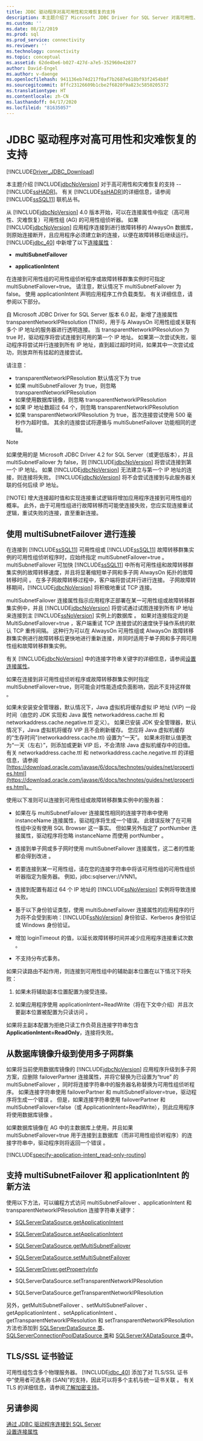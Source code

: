 ```yaml
---
title: JDBC 驱动程序对高可用性和灾难恢复的支持
description: 本主题介绍了 Microsoft JDBC Driver for SQL Server 对高可用性、灾难恢复（AlwaysOn 可用性组）的支持。
ms.custom: ''
ms.date: 08/12/2019
ms.prod: sql
ms.prod_service: connectivity
ms.reviewer: ''
ms.technology: connectivity
ms.topic: conceptual
ms.assetid: 62de4be6-b027-427d-a7e5-352960e42877
author: David-Engel
ms.author: v-daenge
ms.openlocfilehash: 941136eb74d217f0af7b2687e618bf93f2454b8f
ms.sourcegitcommit: 8ffc23126609b1cbe2f6820f9a823c5850205372
ms.translationtype: HT
ms.contentlocale: zh-CN
ms.lasthandoff: 04/17/2020
ms.locfileid: "81635057"
---
```

# <a name="jdbc-driver-support-for-high-availability-disaster-recovery"></a>JDBC 驱动程序对高可用性和灾难恢复的支持
[!INCLUDE[Driver_JDBC_Download](../../includes/driver_jdbc_download.md)]

  本主题介绍 [!INCLUDE[jdbcNoVersion](../../includes/jdbcnoversion_md.md)] 对于高可用性和灾难恢复的支持 -- [!INCLUDE[ssHADR](../../includes/sshadr_md.md)]。 有关 [!INCLUDE[ssHADR](../../includes/sshadr_md.md)]的详细信息，请参阅 [!INCLUDE[ssSQL11](../../includes/sssql11-md.md)] 联机丛书。  
  
 从 [!INCLUDE[jdbcNoVersion](../../includes/jdbcnoversion_md.md)] 4.0 版本开始，可以在连接属性中指定（高可用性、灾难恢复）可用性组 (AG) 的可用性组侦听器。 如果 [!INCLUDE[jdbcNoVersion](../../includes/jdbcnoversion_md.md)] 应用程序连接到进行故障转移的 AlwaysOn 数据库，则原始连接断开，且应用程序必须建立新的连接，以便在故障转移后继续运行。 [!INCLUDE[jdbc_40](../../includes/jdbc_40_md.md)] 中新增了以下[连接属性](setting-the-connection-properties.md)：  
  
-   **multiSubnetFailover**  
  
-   **applicationIntent**
 
在连接到可用性组的可用性组侦听程序或故障转移群集实例时可指定 multiSubnetFailover=true。 请注意，默认情况下 multiSubnetFailover  为 false。 使用 applicationIntent  声明应用程序工作负载类型。 有关详细信息，请参阅以下部分。
 
自 Microsoft JDBC Driver for SQL Server 版本 6.0 起，新增了连接属性 transparentNetworkIPResolution  (TNIR)，用于与 AlwaysOn 可用性组或关联有多个 IP 地址的服务器进行透明连接。 当 transparentNetworkIPResolution  为 true 时，驱动程序将尝试连接到可用的第一个 IP 地址。 如果第一次尝试失败，驱动程序将尝试并行连接到所有 IP 地址，直到超过超时时间，如果其中一次尝试成功，则放弃所有挂起的连接尝试。   

请注意：
* transparentNetworkIPResolution 默认情况下为 true
* 如果 multiSubnetFailover 为 true，则忽略 transparentNetworkIPResolution
* 如果使用数据库镜像，则忽略 transparentNetworkIPResolution
* 如果 IP 地址数超过 64 个，则忽略 transparentNetworkIPResolution
* 如果 transparentNetworkIPResolution 为 true，首次连接尝试使用 500 毫秒作为超时值。 其余的连接尝试将遵循与 multiSubnetFailover 功能相同的逻辑。 

> [!NOTE]
> 如果使用的是 Microsoft JDBC Driver 4.2 for SQL Server（或更低版本），并且 multiSubnetFailover  为 false，则 [!INCLUDE[jdbcNoVersion](../../includes/jdbcnoversion_md.md)] 将尝试连接到第一个 IP 地址。 如果 [!INCLUDE[jdbcNoVersion](../../includes/jdbcnoversion_md.md)] 无法建立与第一个 IP 地址的连接，则连接将失败。 [!INCLUDE[jdbcNoVersion](../../includes/jdbcnoversion_md.md)] 将不会尝试连接到与此服务器关联的任何后续 IP 地址。 
> 
> 
> [!NOTE]
>  增大连接超时值和实现连接重试逻辑将增加应用程序连接到可用性组的概率。 此外，由于可用性组进行故障转移而可能使连接失败，您应实现连接重试逻辑，重试失败的连接，直至重新连接。  
  
 
  
## <a name="connecting-with-multisubnetfailover"></a>使用 multiSubnetFailover 进行连接  
 在连接到 [!INCLUDE[ssSQL11](../../includes/sssql11-md.md)] 可用性组或 [!INCLUDE[ssSQL11](../../includes/sssql11-md.md)] 故障转移群集实例的可用性组侦听程序时，应始终指定 multiSubnetFailover=true  。 multiSubnetFailover 可加快 [!INCLUDE[ssSQL11](../../includes/sssql11-md.md)] 中所有可用性组和故障转移群集实例的故障转移速度，并且将显著缩短单子网和多子网 AlwaysOn 拓扑的故障转移时间  。 在多子网故障转移过程中，客户端将尝试并行进行连接。 子网故障转移期间，[!INCLUDE[jdbcNoVersion](../../includes/jdbcnoversion_md.md)] 将积极地重试 TCP 连接。  
  
 multiSubnetFailover 连接属性指示应用程序正部署在某一可用性组或故障转移群集实例中，并且 [!INCLUDE[jdbcNoVersion](../../includes/jdbcnoversion_md.md)] 将尝试通过试图连接到所有 IP 地址来连接到主 [!INCLUDE[ssNoVersion](../../includes/ssnoversion-md.md)] 实例上的数据库  。 如果对连接指定的是 MultiSubnetFailover=true  ，客户端重试 TCP 连接尝试的速度快于操作系统的默认 TCP 重传间隔。 这种行为可以在 AlwaysOn 可用性组或 AlwaysOn 故障转移群集实例进行故障转移后更快地进行重新连接，并同时适用于单子网和多子网可用性组和故障转移群集实例。  
  
 有关 [!INCLUDE[jdbcNoVersion](../../includes/jdbcnoversion_md.md)] 中的连接字符串关键字的详细信息，请参阅[设置连接属性](setting-the-connection-properties.md)。  
  
 如果在连接到非可用性组侦听程序或故障转移群集实例时指定 multiSubnetFailover=true，则可能会对性能造成负面影响，因此不支持这样做  。  
  
 如果未安装安全管理器，默认情况下，Java 虚拟机将缓存虚拟 IP 地址 (VIP) 一段时间（由您的 JDK 实现和 Java 属性 networkaddress.cache.ttl 和 networkaddress.cache.negative.ttl 定义）。 如果已安装 JDK 安全管理器，默认情况下，Java 虚拟机将缓存 VIP 且不会刷新缓存。 您应将 Java 虚拟机缓存的“生存时间”(networkaddress.cache.ttl) 设置为“一天”。 如果未将默认值更改为“一天（左右）”，则添加或更新 VIP 后，不会清除 Java 虚拟机缓存中的旧值。 有关 networkaddress.cache.ttl 和 networkaddress.cache.negative.ttl 的详细信息，请参阅 [https://download.oracle.com/javase/6/docs/technotes/guides/net/properties.html](https://download.oracle.com/javase/6/docs/technotes/guides/net/properties.html)。  
  
 使用以下准则可以连接到可用性组或故障转移群集实例中的服务器：  
  
-   如果在与 multiSubnetFailover  连接属性相同的连接字符串中使用 instanceName  连接属性，驱动程序将生成一个错误。 此错误反映了在可用性组中没有使用 SQL Browser 这一事实。 但如果另外指定了 portNumber  连接属性，驱动程序将忽略 instanceName  而使用 portNumber  。  
  
-   连接到单子网或多子网时使用 multiSubnetFailover 连接属性，这二者的性能都会得到改进  。  
  
-   若要连接到某一可用性组，请在您的连接字符串中将该可用性组的可用性组侦听器指定为服务器。 例如，jdbc:sqlserver://VNN1。  
  
-   连接到配置有超过 64 个 IP 地址的 [!INCLUDE[ssNoVersion](../../includes/ssnoversion-md.md)] 实例将导致连接失败。  
  
-   基于以下身份验证类型，使用 multiSubnetFailover  连接属性的应用程序的行为将不会受到影响：[!INCLUDE[ssNoVersion](../../includes/ssnoversion-md.md)] 身份验证、Kerberos 身份验证或 Windows 身份验证。  
  
-   增加 loginTimeout 的值，以延长故障转移时间并减少应用程序连接重试次数  。  
  
-   不支持分布式事务。  
  
 如果只读路由不起作用，则连接到可用性组中的辅助副本位置在以下情况下将失败：  
  
1.  如果未将辅助副本位置配置为接受连接。  
  
2.  如果应用程序使用 applicationIntent=ReadWrite（将在下文中介绍）并且次要副本位置被配置为只读访问  。  
  
 如果将主副本配置为拒绝只读工作负荷且连接字符串包含 **ApplicationIntent=ReadOnly**，连接将失败。  
  
## <a name="upgrading-to-use-multi-subnet-clusters-from-database-mirroring"></a>从数据库镜像升级到使用多子网群集  
 如果将当前使用数据库镜像的 [!INCLUDE[jdbcNoVersion](../../includes/jdbcnoversion_md.md)] 应用程序升级到多子网方案，应删除 failoverPartner  连接属性，并将它替换为已设置为“true”  的 multiSubnetFailover  ，同时将连接字符串中的服务器名称替换为可用性组侦听程序。 如果连接字符串使用 failoverPartner 和 multiSubnetFailover=true，驱动程序将生成一个错误   。 但是，如果连接字符串使用 failoverPartner 和 multiSubnetFailover=false（或 ApplicationIntent=ReadWrite），则此应用程序将使用数据库镜像    。  
  
 如果数据库镜像在 AG 中的主数据库上使用，并且如果 multiSubnetFailover=true 用于连接到主数据库（而非可用性组侦听程序）的连接字符串中，驱动程序则将返回一个错误  。  


[!INCLUDE[specify-application-intent_read-only-routing](~/includes/paragraph-content/specify-application-intent-read-only-routing.md)]


## <a name="new-methods-supporting-multisubnetfailover-and-applicationintent"></a>支持 multiSubnetFailover 和 applicationIntent 的新方法  
 使用以下方法，可以编程方式访问 multiSubnetFailover  、applicationIntent  和 transparentNetworkIPResolution  连接字符串关键字：  
  
-   [SQLServerDataSource.getApplicationIntent](reference/getapplicationintent-method-sqlserverdatasource.md)  
  
-   [SQLServerDataSource.setApplicationIntent](reference/setapplicationintent-method-sqlserverdatasource.md)  
  
-   [SQLServerDataSource.getMultiSubnetFailover](reference/getmultisubnetfailover-method-sqlserverdatasource.md)  
  
-   [SQLServerDataSource.setMultiSubnetFailover](reference/setmultisubnetfailover-method-sqlserverdatasource.md)  
  
-   [SQLServerDriver.getPropertyInfo](reference/getpropertyinfo-method-sqlserverdriver.md)  

-   SQLServerDataSource.setTransparentNetworkIPResolution

-   SQLServerDataSource.getTransparentNetworkIPResolution
  
 另外，getMultiSubnetFailover  、setMultiSubnetFailover  、getApplicationIntent  、setApplicationIntent  、getTransparentNetworkIPResolution  和 setTransparentNetworkIPResolution  方法也添加到 [SQLServerDataSource 类](reference/sqlserverdatasource-class.md)、[SQLServerConnectionPoolDataSource 类](reference/sqlserverconnectionpooldatasource-class.md)和 [SQLServerXADataSource 类](reference/sqlserverxadatasource-class.md)中。  
  
## <a name="tlsssl-certificate-validation"></a>TLS/SSL 证书验证  
 可用性组包含多个物理服务器。 [!INCLUDE[jdbc_40](../../includes/jdbc_40_md.md)] 添加了对 TLS/SSL 证书中“使用者可选名称 (SAN)”的支持，因此可以将多个主机与统一证书关联  。 有关 TLS 的详细信息，请参阅[了解加密支持](understanding-ssl-support.md)。  
  
## <a name="see-also"></a>另请参阅  
 [通过 JDBC 驱动程序连接到 SQL Server](connecting-to-sql-server-with-the-jdbc-driver.md)  
 [设置连接属性](setting-the-connection-properties.md)  
  
  
